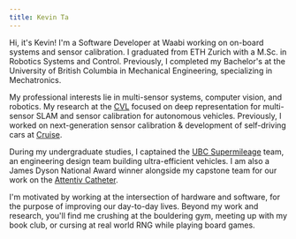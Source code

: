```yaml
---
title: Kevin Ta
---
```


Hi, it's Kevin! I'm a Software Developer at Waabi working on on-board systems and sensor calibration. I graduated from ETH Zurich with a M.Sc. in Robotics Systems and Control. Previously, I completed my Bachelor's at the University of British Columbia in Mechanical Engineering,  specializing in Mechatronics. 

My professional interests lie in multi-sensor systems, computer vision, and robotics. My research at the [CVL](https://vision.ee.ethz.ch/) focused on deep representation for multi-sensor SLAM and sensor calibration for autonomous vehicles. Previously, I worked on next-generation sensor calibration & development of self-driving cars at [Cruise](https://getcruise.com). 

During my undergraduate studies, I captained the [UBC Supermileage](http://supermileage.ca) team, an engineering design team building ultra-efficient vehicles. I am also a James Dyson National Award winner alongside my capstone team for our work on the [Attentiv Catheter](https://www.attentivmedical.com/).

I'm motivated by working at the intersection of hardware and software, for the purpose of improving our day-to-day lives. Beyond my work and research, you'll find me crushing at the bouldering gym, meeting up with my book club, or cursing at real world RNG while playing board games.